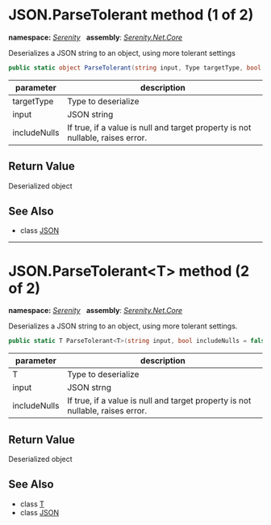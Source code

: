 # JSON.ParseTolerant method (1 of 2)
**namespace:** *[Serenity](../../README.md#serenity-namespace)*   **assembly**: *[Serenity.Net.Core](../../README.md)*

Deserializes a JSON string to an object, using more tolerant settings

```csharp
public static object ParseTolerant(string input, Type targetType, bool includeNulls = false)
```

| parameter | description |
| --- | --- |
| targetType | Type to deserialize |
| input | JSON string |
| includeNulls | If true, if a value is null and target property is not nullable, raises error. |

## Return Value

Deserialized object

## See Also

* class [JSON](../JSON.md)

---

# JSON.ParseTolerant&lt;T&gt; method (2 of 2)
**namespace:** *[Serenity](../../README.md#serenity-namespace)*   **assembly**: *[Serenity.Net.Core](../../README.md)*

Deserializes a JSON string to an object, using more tolerant settings.

```csharp
public static T ParseTolerant<T>(string input, bool includeNulls = false)
```

| parameter | description |
| --- | --- |
| T | Type to deserialize |
| input | JSON strng |
| includeNulls | If true, if a value is null and target property is not nullable, raises error. |

## Return Value

Deserialized object

## See Also

* class [T](../Serenity.Net.Core/../JSON.T.md)
* class [JSON](../JSON.md)